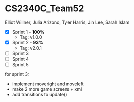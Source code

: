 # CS2340C_Team52

Elliot Willner,
Julia Arizono,
Tyler Harris,
Jin Lee,
Sarah Islam

- [x] Sprint 1 - **100%**
    - Tag: v1.0.0
- [x] Sprint 2 - **93%**
    - Tag: v2.0.1
- [ ] Sprint 3
- [ ] Sprint 4
- [ ] Sprint 5

for sprint 3:
- implement moveright and moveleft
- make 2 more game screens + xml
- add transitions to update()

